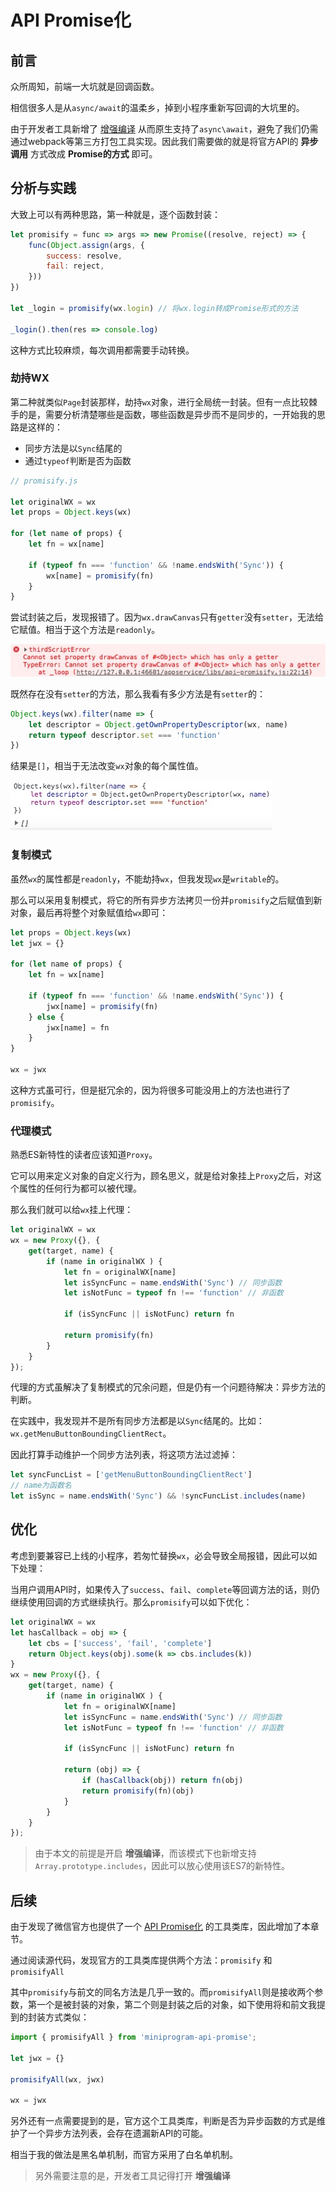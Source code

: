 # API Promise化

## 前言

众所周知，前端一大坑就是回调函数。

相信很多人是从`async/await`的温柔乡，掉到小程序重新写回调的大坑里的。

由于开发者工具新增了 [增强编译](https://developers.weixin.qq.com/miniprogram/dev/devtools/codecompile.html) 从而原生支持了`async\await`，避免了我们仍需通过webpack等第三方打包工具实现。因此我们需要做的就是将官方API的 **异步调用** 方式改成 **Promise的方式** 即可。

## 分析与实践

大致上可以有两种思路，第一种就是，逐个函数封装：

```js
let promisify = func => args => new Promise((resolve, reject) => {
    func(Object.assign(args, {
        success: resolve,
        fail: reject,
    }))
})

let _login = promisify(wx.login) // 将wx.login转成Promise形式的方法

_login().then(res => console.log)
```

这种方式比较麻烦，每次调用都需要手动转换。

### 劫持WX

第二种就类似`Page`封装那样，劫持`wx`对象，进行全局统一封装。但有一点比较棘手的是，需要分析清楚哪些是函数，哪些函数是异步而不是同步的，一开始我的思路是这样的：

- 同步方法是以`Sync`结尾的
- 通过`typeof`判断是否为函数

```js
// promisify.js

let originalWX = wx
let props = Object.keys(wx)

for (let name of props) {
    let fn = wx[name]

    if (typeof fn === 'function' && !name.endsWith('Sync')) {
        wx[name] = promisify(fn)
    }
}
```

尝试封装之后，发现报错了。因为`wx.drawCanvas`只有`getter`没有`setter`，无法给它赋值。相当于这个方法是`readonly`。

![](images/promisify-error1.jpg)

既然存在没有`setter`的方法，那么我看有多少方法是有`setter`的：

```js
Object.keys(wx).filter(name => {
    let descriptor = Object.getOwnPropertyDescriptor(wx, name)
    return typeof descriptor.set === 'function'
})
```

结果是`[]`，相当于无法改变`wx`对象的每个属性值。

![](images/promisify-console1.jpg)

### 复制模式

虽然`wx`的属性都是`readonly`，不能劫持`wx`，但我发现`wx`是`writable`的。

那么可以采用复制模式，将它的所有异步方法拷贝一份并`promisify`之后赋值到新对象，最后再将整个对象赋值给`wx`即可：

```js
let props = Object.keys(wx)
let jwx = {}

for (let name of props) {
    let fn = wx[name]

    if (typeof fn === 'function' && !name.endsWith('Sync')) {
        jwx[name] = promisify(fn)
    } else {
        jwx[name] = fn
    }
}

wx = jwx
```

这种方式虽可行，但是挺冗余的，因为将很多可能没用上的方法也进行了`promisify`。

### 代理模式

熟悉ES新特性的读者应该知道`Proxy`。

它可以用来定义对象的自定义行为，顾名思义，就是给对象挂上`Proxy`之后，对这个属性的任何行为都可以被代理。

那么我们就可以给`wx`挂上代理：

```js
let originalWX = wx
wx = new Proxy({}, {
    get(target, name) {
        if (name in originalWX ) {
            let fn = originalWX[name]
            let isSyncFunc = name.endsWith('Sync') // 同步函数 
            let isNotFunc = typeof fn !== 'function' // 非函数

            if (isSyncFunc || isNotFunc) return fn

            return promisify(fn)
        }
    }
});
```

代理的方式虽解决了复制模式的冗余问题，但是仍有一个问题待解决：异步方法的判断。

在实践中，我发现并不是所有同步方法都是以`Sync`结尾的。比如：`wx.getMenuButtonBoundingClientRect`。

因此打算手动维护一个同步方法列表，将这项方法过滤掉：

```js
let syncFuncList = ['getMenuButtonBoundingClientRect']
// name为函数名
let isSync = name.endsWith('Sync') && !syncFuncList.includes(name)
```


## 优化

考虑到要兼容已上线的小程序，若匆忙替换`wx`，必会导致全局报错，因此可以如下处理：

当用户调用API时，如果传入了`success`、`fail`、`complete`等回调方法的话，则仍继续使用回调的方式继续执行。那么`promisify`可以如下优化：

```js
let originalWX = wx
let hasCallback = obj => {
    let cbs = ['success', 'fail', 'complete']
    return Object.keys(obj).some(k => cbs.includes(k))
}
wx = new Proxy({}, {
    get(target, name) {
        if (name in originalWX ) {
            let fn = originalWX[name]
            let isSyncFunc = name.endsWith('Sync') // 同步函数 
            let isNotFunc = typeof fn !== 'function' // 非函数

            if (isSyncFunc || isNotFunc) return fn

            return (obj) => {
                if (hasCallback(obj)) return fn(obj)
                return promisify(fn)(obj)
            }
        }
    }
});
```

> 由于本文的前提是开启 **增强编译**，而该模式下也新增支持`Array.prototype.includes`，因此可以放心使用该ES7的新特性。

## 后续

由于发现了微信官方也提供了一个 [API Promise化](https://developers.weixin.qq.com/miniprogram/dev/extended/utils/api-promise.html) 的工具类库，因此增加了本章节。

通过阅读源代码，发现官方的工具类库提供两个方法：`promisify` 和 `promisifyAll`

其中`promisify`与前文的同名方法是几乎一致的。而`promisifyAll`则是接收两个参数，第一个是被封装的对象，第二个则是封装之后的对象，如下使用将和前文我提到的封装方式类似：

```js
import { promisifyAll } from 'miniprogram-api-promise';

let jwx = {}

promisifyAll(wx, jwx)

wx = jwx
```

另外还有一点需要提到的是，官方这个工具类库，判断是否为异步函数的方式是维护了一个异步方法列表，会存在遗漏新API的可能。

相当于我的做法是黑名单机制，而官方采用了白名单机制。

> 另外需要注意的是，开发者工具记得打开 **增强编译**